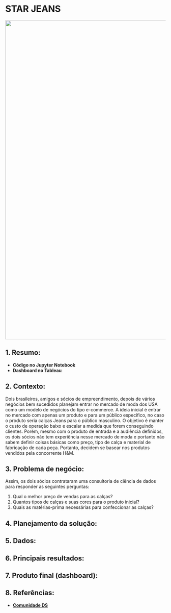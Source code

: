 # STAR JEANS
 
<img src = "https://user-images.githubusercontent.com/94937578/178168655-72a2ab65-b7b9-4a91-aada-135258a8d330.png" width="1000px" />
</div>

## 1. Resumo:

- <b>Código no Jupyter Notebook</b>
- <b>Dashboard no Tableau</b>

## 2. Contexto:

Dois brasileiros, amigos e sócios de empreendimento, depois de vários negócios bem sucedidos planejam entrar no mercado de moda dos USA como um modelo de negócios do tipo e-commerce. A ideia inicial é entrar no mercado com apenas um produto e para um público específico, no caso o produto seria calças Jeans para o público masculino. O objetivo é manter o custo de operação baixo e escalar a medida que forem conseguindo clientes. Porém, mesmo com o produto de entrada e a audiência definidos, os dois sócios não tem experiência nesse mercado de moda e portanto não sabem definir coisas básicas como preço, tipo de calça e material de fabricação de cada peça. Portanto, decidem se basear nos produtos vendidos pela concorrente H&M.

## 3. Problema de negócio:

Assim, os dois sócios contrataram uma consultoria de ciência de dados para responder as seguintes perguntas:

1. Qual o melhor preço de vendas para as calças?
2. Quantos tipos de calças e suas cores para o produto inicial?
3. Quais as matérias-prima necessárias para confeccionar as calças?

## 4. Planejamento da solução:

## 5. Dados:

## 6. Principais resultados:

## 7. Produto final (dashboard):

## 8. Referências:

- [<b>Comunidade DS</b>](https://www.comunidadedatascience.com/)

